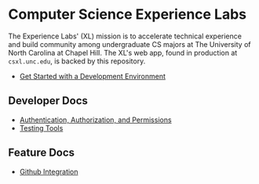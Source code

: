 # Computer Science Experience Labs

The Experience Labs' (XL) mission is to accelerate technical experience and build community among undergraduate CS majors at The University of North Carolina at Chapel Hill. The XL's web app, found in production at `csxl.unc.edu`, is backed by this repository.

* [Get Started with a Development Environment](docs/get_started.md)

## Developer Docs

* [Authentication, Authorization, and Permissions](docs/auth.md)
* [Testing Tools](docs/testing.md)

## Feature Docs

* [Github Integration](docs/github_integration.md)